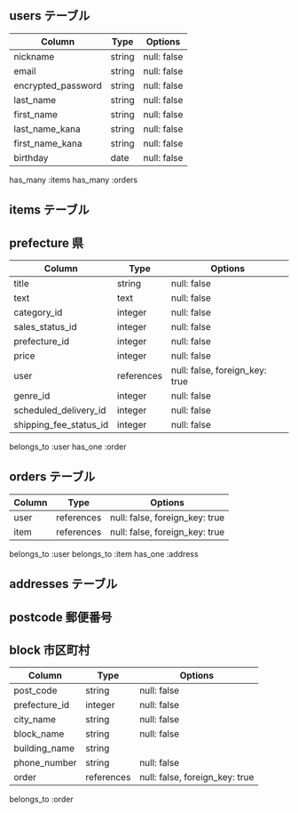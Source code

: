 
## users テーブル

| Column             | Type   | Options     |
| ------------------ | ------ | ----------- |
| nickname           | string | null: false |
| email              | string | null: false |
| encrypted_password | string | null: false |
| last_name          | string | null: false |
| first_name         | string | null: false |
| last_name_kana     | string | null: false |
| first_name_kana    | string | null: false |
| birthday           | date   | null: false |

has_many :items
has_many :orders

## items テーブル
## prefecture 県

| Column                 | Type       | Options     |
| ---------------------- | ---------- | ----------- |
| title                  | string     | null: false |
| text                   | text       | null: false |
| category_id            | integer    | null: false |
| sales_status_id        | integer    | null: false |
| prefecture_id          | integer    | null: false |
| price                  | integer    | null: false |
| user                   | references | null: false, foreign_key: true |
| genre_id               | integer    | null: false |
| scheduled_delivery_id  | integer    | null: false |
| shipping_fee_status_id | integer    | null: false |

belongs_to :user
has_one :order



## orders テーブル

| Column | Type       | Options                        |
| ------ | ---------- | ------------------------------ |
| user   | references | null: false, foreign_key: true |
| item   | references | null: false, foreign_key: true |

belongs_to :user
belongs_to :item
has_one :address

## addresses テーブル
## postcode 郵便番号
## block 市区町村

| Column           | Type       | Options                        | 
| ---------------- | ---------- | ------------------------------ |
| post_code        | string     | null: false                    |
| prefecture_id    | integer    | null: false                    |
| city_name        | string     | null: false                    |
| block_name       | string     | null: false                    |
| building_name    | string     |                                |
| phone_number     | string     | null: false                    |
| order            | references | null: false, foreign_key: true |

belongs_to :order